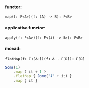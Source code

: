 


#### functor: 

`map(f: F<A>)(f: (A) -> B): F<B>`

#### applicative functor:
`apply(f: F<A>)(f: F<(A) -> B>): F<B>`

#### monad:
`flatMap(f: F<[A>])(f: A → F[B]): F[B]`


```typescript
Some(1)
    .map { it + 1 }
    .flatMap { Some("4" + it) }
    .map { it }
```